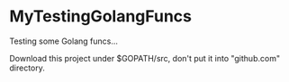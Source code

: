 # MyTestingGolangFuncs
Testing some Golang funcs...

Download this project under $GOPATH/src, don't put it into "github.com" directory.
